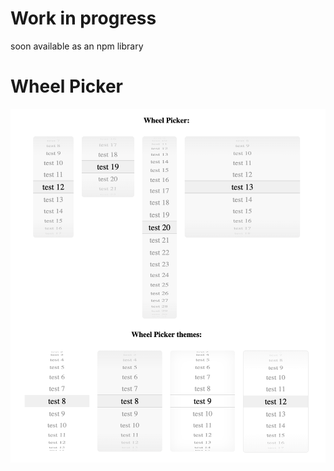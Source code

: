 # Work in progress

soon available as an npm library

# Wheel Picker

<img src="screenshots/wheelpicker.png">
